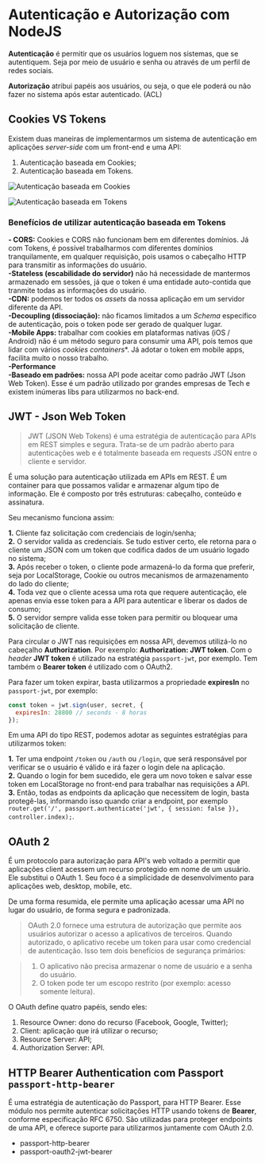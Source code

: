 # Autenticação e Autorização com NodeJS

**Autenticação** é permitir que os usuários loguem nos sistemas, que se autentiquem. Seja por meio de usuário e senha ou através de um perfil de redes sociais.

**Autorização** atribui papéis aos usuários, ou seja, o que ele poderá ou não fazer no sistema após estar autenticado. (ACL)


## Cookies VS Tokens

Existem duas maneiras de implementarmos um sistema de autenticação em aplicações *server-side* com um front-end e uma API:  

1. Autenticação baseada em Cookies;  
2. Autenticação baseada em Tokens.


![Autenticação baseada em Cookies](https://raw.githubusercontent.com/ednilsonamaral/learning-auth/master/img/cookie.png)

![Autenticação baseada em Tokens](https://raw.githubusercontent.com/ednilsonamaral/learning-auth/master/img/token.png)


### Benefícios de utilizar autenticação baseada em Tokens

**- CORS:** Cookies e CORS não funcionam bem em diferentes domínios. Já com Tokens, é possível trabalharmos com diferentes domínios tranquilamente, em qualquer requisição, pois usamos o cabeçalho HTTP para transmitir as informações do usuário.  
**-Stateless (escabilidade do servidor)** não há necessidade de mantermos armazenado em sessões, já que o token é uma entidade auto-contida que tranmite todas as informações do usuário.  
**-CDN:** podemos ter todos os *assets* da nossa aplicação em um servidor diferente da API.  
**-Decoupling (dissociação):**  não ficamos limitados a um *Schema* específico de autenticação, pois o token pode ser gerado de qualquer lugar.  
**-Mobile Apps:**  trabalhar com cookies em plataformas nativas (iOS / Android) não é um método seguro para consumir uma API, pois temos que lidar com vários *cookies containers**. Já adotar o token em mobile apps, facilita muito o nosso trabalho.  
**-Performance**  
**-Baseado em padrões:** nossa API pode aceitar como padrão JWT (Json Web Token). Esse é um padrão utilizado por grandes empresas de Tech e existem inúmeras libs para utilizarmos no back-end.


## JWT - Json Web Token

> JWT (JSON Web Tokens) é uma estratégia de autenticação para APIs em REST simples e segura. Trata-se de um padrão aberto para autenticações web e é totalmente baseada em requests JSON entre o cliente e servidor.

É uma solução para autenticação utilizada em APIs em REST. É um container para que possamos validar e armazenar algum tipo de informação. Ele é composto por três estruturas: cabeçalho, conteúdo e assinatura.

Seu mecanismo funciona assim:

**1.** Cliente faz solicitação com credenciais de login/senha;  
**2.** O servidor valida as credenciais. Se tudo estiver certo, ele retorna para o cliente um JSON com um token que codifica dados de um usuário logado no sistema;  
**3.** Após receber o token, o cliente pode armazená-lo da forma que preferir, seja por LocalStorage, Cookie ou outros mecanismos de armazenamento do lado do cliente;  
**4.** Toda vez que o cliente acessa uma rota que requere autenticação, ele apenas envia esse token para a API para autenticar e liberar os dados de consumo;  
**5.** O servidor sempre valida esse token para permitir ou bloquear uma solicitação de cliente.

Para circular o JWT nas requisições em nossa API, devemos utilizá-lo no cabeçalho **Authorization**. Por exemplo: **Authorization: JWT token**. Com o *header* **JWT token** é utilizado na estratégia `passport-jwt`, por exemplo. Tem também o **Bearer token** é utilizado com o OAuth2.

Para fazer um token expirar, basta utilizarmos a propriedade **expiresIn** no `passport-jwt`, por exemplo:

```js  
const token = jwt.sign(user, secret, {
  expiresIn: 28800 // seconds - 8 horas
});
```

Em uma API do tipo REST, podemos adotar as seguintes estratégias para utilizarmos token:

**1.** Ter uma endpoint `/token` ou `/auth` ou `/login`, que será responsável por verificar se o usuário é válido e irá fazer o login dele na aplicação.  
**2.** Quando o login for bem sucedido, ele gera um novo token e salvar esse token em LocalStorage no front-end para trabalhar nas requisições a API.  
**3.** Então, todas as endpoints da aplicação que necessitem de login, basta protegê-las, informando isso quando criar a endpoint, por exemplo `router.get('/', passport.authenticate('jwt', { session: false }), controller.index);`.


## OAuth 2

É um protocolo para autorização para API's web voltado a permitir que aplicações client acessem um recurso protegido em nome de um usuário. Ele substitui o OAuth 1. Seu foco é a simplicidade de desenvolvimento para aplicações web, desktop, mobile, etc.

De uma forma resumida, ele permite uma aplicação acessar uma API no lugar do usuário, de forma segura e padronizada.

> OAuth 2.0 fornece uma estrutura de autorização que permite aos usuários autorizar o acesso a aplicativos de terceiros. Quando autorizado, o aplicativo recebe um token para usar como credencial de autenticação. Isso tem dois benefícios de segurança primários:

> 1. O aplicativo não precisa armazenar o nome de usuário e a senha do usuário.
> 2. O token pode ter um escopo restrito (por exemplo: acesso somente leitura).

O OAuth define quatro papéis, sendo eles:  


1. Resource Owner: dono do recurso (Facebook, Google, Twitter);  
2. Client: aplicação que irá utilizar o recurso;  
3. Resource Server: API;  
4. Authorization Server: API.


## HTTP Bearer Authentication com Passport `passport-http-bearer`

É uma estratégia de autenticação do Passport, para HTTP Bearer. Esse módulo nos permite autenticar solicitações HTTP usando tokens de **Bearer**, conforme especificação RFC 6750. São utilizadas para proteger endpoints de uma API, e oferece suporte para utilizarmos juntamente com OAuth 2.0.


- passport-http-bearer  
- passport-oauth2-jwt-bearer
